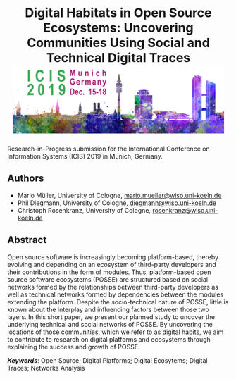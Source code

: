 <h1 align="center">
Digital Habitats in Open Source Ecosystems: Uncovering Communities Using
Social and Technical Digital Traces </br>
  <a href="https://icis2019.aisconferences.org/">
    <img alt="ICIS 2019 Banner" src="/assets/img/banner-icis-2019.jpg" width="480" />
  </a>
</h1>

Research-in-Progress submission for the International Conference on Information
Systems (ICIS) 2019 in Munich, Germany.

## Authors

- Mario Müller, University of Cologne, mario.mueller@wiso.uni-koeln.de
- Phil Diegmann, University of Cologne, diegmann@wiso.uni-koeln.de
- Christoph Rosenkranz, University of Cologne, rosenkranz@wiso.uni-koeln.de

## Abstract

Open source software is increasingly becoming platform-based, thereby evolving
and depending on an ecosystem of third-party developers and their contributions
in the form of modules. Thus, platform-based open source software ecosystems
(POSSE) are structured based on social networks formed by the relationships
between third-party developers as well as technical networks formed by
dependencies between the modules extending the platform. Despite the
socio-technical nature of POSSE, little is known about the interplay and
influencing factors between those two layers. In this short paper, we present
our planned study to uncover the underlying technical and social networks of
POSSE. By uncovering the locations of those communities, which we refer to as
digital habits, we aim to contribute to research on digital platforms and
ecosystems through explaining the success and growth of POSSE.

_**Keywords**_: Open Source; Digital Platforms; Digital Ecosytems; Digital
Traces; Networks Analysis
